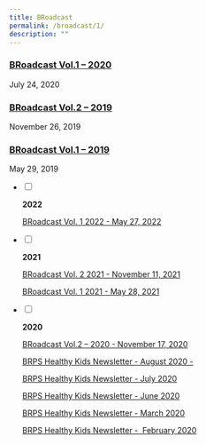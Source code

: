 ```yaml
---
title: BRoadcast
permalink: /broadcast/1/
description: ""
---
```


<h3><a title="BRoadcast Vol.1 – 2020" href="/2020/07/24/broadcast-vol-1-2020/" rel="bookmark">BRoadcast Vol.1 – 2020</a></h3>
<div>July 24, 2020</div>
<h3><a title="BRoadcast Vol.2 – 2019" href="/2019/11/26/broadcast-vol-2-2019/" rel="bookmark">BRoadcast Vol.2 – 2019</a></h3>
<div>November 26, 2019</div>
<h3><a title="BRoadcast Vol.1 – 2019" href="/2019/05/29/broadcast-vol-1-2019/" rel="bookmark">BRoadcast Vol.1 – 2019</a></h3>
<div>May 29, 2019</div>





<ul class="jekyllcodex_accordion">
<li>
<input type="checkbox" id="accordion1">
<label for="accordion1"><p><strong>2022</strong></p></label>
<div>
<p><a href="/2022/05/27/broadcast-vol-1-2022/">BRoadcast Vol. 1 2022 - May 27, 2022</a></p>
</div>
</li>  
<li>
<input type="checkbox" id="accordion2">
<label for="accordion2"><p><strong>2021</strong></p></label>
<div>
<p><a href="/2021/11/11/broadcast-vol-2-2021/">BRoadcast Vol. 2 2021 - November 11, 2021</a></p>
<p><a href="/2021/05/28/broadcast-vol-1-2021/">BRoadcast Vol. 1 2021 - May 28, 2021</a></p>
</div>
</li>  
<li>
<input type="checkbox" id="accordion3">
<label for="accordion3"><p><strong>2020</strong></p></label>
<div>
<p><a href="/2020/11/17/broadcast-vol-2-2020/">BRoadcast Vol.2 – 2020 - November 17, 2020</a></p>
<p><a href="/files/Update_BRPS-Healthy-Kids-Newsletter-AUG-2020-final.pdf">BRPS Healthy Kids Newsletter - August 2020 - </a></p>
<p><a href="/files/BRPS-Healthy-Kids-Newsletter-JULY-2020.pdf">BRPS Healthy Kids Newsletter - July 2020</a></p>
<p><a href="/files/BRPS-Healthy-Kids-Newsletter-June-2020-final.pdf">BRPS Healthy Kids Newsletter - June 2020</a></p>
<p><a href="/files/BRPS-Healthy-Kids-Newsletter-March-2020.pdf">BRPS Healthy Kids Newsletter - March 2020</a></p>
<p><a href="/files/BRPS-Healthy-Kids-Newsletter-27-Feb-2020-Final-TAPGRABGO-SATS-logo.pdf">BRPS Healthy Kids Newsletter -&nbsp; February 2020</a></p>
</div>
</li>
</ul>